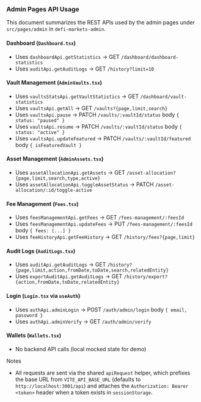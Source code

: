 ### Admin Pages API Usage

This document summarizes the REST APIs used by the admin pages under `src/pages/admin` in `defi-markets-admin`.

#### Dashboard (`Dashboard.tsx`)
- Uses `dashboardApi.getStatistics` → GET `/dashboard/dashboard-statistics`
- Uses `auditApi.getAuditLogs` → GET `/history?limit=10`

#### Vault Management (`AdminVaults.tsx`)
- Uses `vaultsStatsApi.getVaultStatistics` → GET `/dashboard/vault-statistics`
- Uses `vaultsApi.getAll` → GET `/vaults?{page,limit,search}`
- Uses `vaultsApi.pause` → PATCH `/vaults/:vaultId/status` body `{ status: "paused" }`
- Uses `vaultsApi.resume` → PATCH `/vaults/:vaultId/status` body `{ status: "active" }`
- Uses `vaultsApi.updateFeatured` → PATCH `/vaults/:vaultId/featured` body `{ isFeaturedVault }`

#### Asset Management (`AdminAssets.tsx`)
- Uses `assetAllocationApi.getAssets` → GET `/asset-allocation?{page,limit,search,type,active}`
- Uses `assetAllocationApi.toggleAssetStatus` → PATCH `/asset-allocation/:id/toggle-active`

#### Fee Management (`Fees.tsx`)
- Uses `feesManagementApi.getFees` → GET `/fees-management/:feesId`
- Uses `feesManagementApi.updateFees` → PUT `/fees-management/:feesId` body `{ fees: [...] }`
- Uses `feeHistoryApi.getFeeHistory` → GET `/history/fees?{page,limit}`

#### Audit Logs (`AuditLogs.tsx`)
- Uses `auditApi.getAuditLogs` → GET `/history?{page,limit,action,fromDate,toDate,search,relatedEntity}`
- Uses `exportAuditApi.getAuditLogs` → GET `/history/export?{action,fromDate,toDate,relatedEntity}`

#### Login (`Login.tsx` via `useAuth`)
- Uses `authApi.adminLogin` → POST `/auth/admin/login` body `{ email, password }`
- Uses `authApi.adminVerify` → GET `/auth/admin/verify`

#### Wallets (`Wallets.tsx`)
- No backend API calls (local mocked state for demo)

Notes
- All requests are sent via the shared `apiRequest` helper, which prefixes the base URL from `VITE_API_BASE_URL` (defaults to `http://localhost:3001/api`) and attaches the `Authorization: Bearer <token>` header when a token exists in `sessionStorage`.

